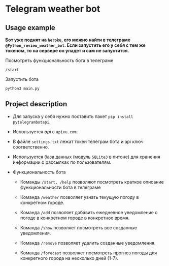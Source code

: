 # Telegram weather bot

## Usage example 

**Бот уже поднят на `heroku`, его можно найти в телеграме `@Python_review_weather_bot`. Если запустить его у себя с тем же токеном, то на сервере он упадет и сам не запустится.**

Посмотреть функциональность бота в телеграме

```
/start
```

Запустить бота

```
python3 main.py
```

## Project description

- Для запуска у себя нужно поставить пакет `pip install pytelegrambotapi`.

- Используется *api* с `apixu.com`.

- В файле `settings.txt` лежат токен телеграм бота и api ключ соответственно.

- Используется база данных (модуль `SQLite3` в питоне) для хранения информации о рассылках по пользователям.

- Функциональность бота

  - Команды `/start, /help` позволяют посмотреть краткое описание функциональности бота в телеграме

  - Команда `/weather` позволяет узнать текущую погоду в конкретном городе.

  - Команда `/add` позволяет добавить ежедневное уведомление о погоде в конкретном городе в конкретное время.

  - Команда `/show` позволяет посмотреть все созданные уведомления.

  - Команда `/remove` позволяет удалить созданные уведомления.

  - Команда `/forecast` позволяет посмотреть прогноз погоды для конкретного города на несколько дней (1-7).
